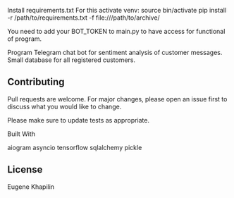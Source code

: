 Install requirements.txt
For this activate venv:
source bin/activate
pip install -r /path/to/requirements.txt -f file:///path/to/archive/

You need to add your BOT_TOKEN to main.py to have access for functional of program.

Program
Telegram chat bot for sentiment analysis of customer messages.
Small database for all registered customers.

## Contributing

Pull requests are welcome. For major changes, please open an issue first
to discuss what you would like to change.

Please make sure to update tests as appropriate.


Built With

aiogram
asyncio
tensorflow
sqlalchemy
pickle

## License

Eugene Khapilin
